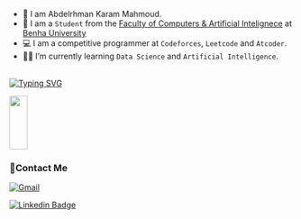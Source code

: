 <br><br>
- 📛 I am Abdelrhman Karam Mahmoud. 
- :school: I am a `Student` from the [Faculty of Computers & Artificial Intelignece](https://fci.bu.edu.eg/) at [Benha University](https://bu.edu.eg/)
- :computer: I am a competitive programmer at `Codeforces`, `Leetcode` and `Atcoder`.
- :student: I’m currently learning `Data Science` and `Artificial Intelligence`.
<br>
<a href="https://git.io/typing-svg"><img src="https://readme-typing-svg.demolab.com?font=Fira+Code&weight=900&size=30&pause=1000&color=5a189a&center=true&vCenter=true&width=600&height=100&lines=Software+Engineer;Computer+Science+Student;Competitive+Programmer;Learning+AI;Learning+Embedded+Systems" alt="Typing SVG" /></a>
</p>
<img align="center" src="https://github.com/Govindv7555/Govindv7555/blob/main/black.gif" width= 25% height=95px>

### 🔗Contact Me
[![Gmail](https://img.shields.io/badge/-Gmail-c14438?style=flat-square&logo=Gmail&logoColor=white&link=mailto:abdelrhmankaram171@gmail.com)](mailto:abdelrhmankaram171@gmail.com)



[![Linkedin Badge](https://img.shields.io/badge/-LinkedIn-blue?style=flat-square&logo=Linkedin&logoColor=white&link=https://www.linkedin.com/in/abdelrhman-karam-2a551124b/)](https://www.linkedin.com/in/abdelrhman-karam-2a551124b/)
<!-- ### 🔗 Links
[![linkedin](https://img.shields.io/badge/linkedin-0a66c2?style=for-the-badge&logo=linkedin&logoColor=white)](https://www.linkedin.com/in/abdelrhman-karam-2a551124b/)

<a href="mailto:abdelrhmankaram171@gmail.com"><img  src="https://img.shields.io/badge/Gmail-D14836?style=for-the-badge&logo=gmail&logoColor=white"></a> -->

